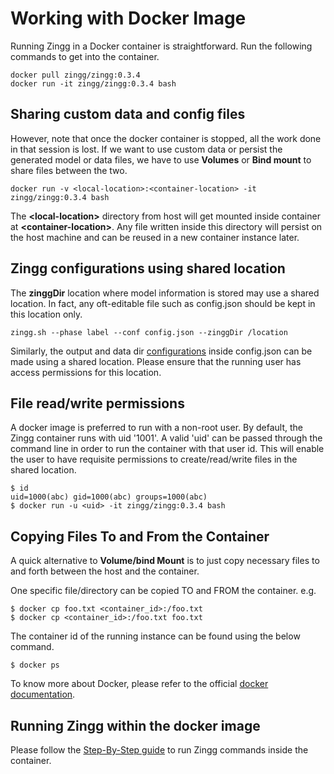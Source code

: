 # Working with Docker Image

Running Zingg in a Docker container is straightforward. Run the following commands to get into the container.

```
docker pull zingg/zingg:0.3.4
docker run -it zingg/zingg:0.3.4 bash
```

## Sharing custom data and config files

However, note that once the docker container is stopped, all the work done in that session is lost. If we want to use custom data or persist the generated model or data files, we have to use **Volumes** or **Bind mount** to share files between the two.

```
docker run -v <local-location>:<container-location> -it zingg/zingg:0.3.4 bash
```

The **\<local-location>** directory from host will get mounted inside container at **\<container-location>**. Any file written inside this directory will persist on the host machine and can be reused in a new container instance later.

## Zingg configurations using shared location

The **zinggDir** location where model information is stored may use a shared location. In fact, any oft-editable file such as config.json should be kept in this location only.

```
zingg.sh --phase label --conf config.json --zinggDir /location
```

Similarly, the output and data dir [configurations](setup/configuration.md) inside config.json can be made using a shared location. Please ensure that the running user has access permissions for this location.

## File read/write permissions

A docker image is preferred to run with a non-root user. By default, the Zingg container runs with uid '1001'. A valid 'uid' can be passed through the command line in order to run the container with that user id. This will enable the user to have requisite permissions to create/read/write files in the shared location.

```
$ id 
uid=1000(abc) gid=1000(abc) groups=1000(abc)
$ docker run -u <uid> -it zingg/zingg:0.3.4 bash
```

## Copying Files To and From the Container

A quick alternative to **Volume/bind Mount** is to just copy necessary files to and forth between the host and the container.

One specific file/directory can be copied TO and FROM the container. e.g.

```
$ docker cp foo.txt <container_id>:/foo.txt
$ docker cp <container_id>:/foo.txt foo.txt
```

The container id of the running instance can be found using the below command.

```
$ docker ps
```

To know more about Docker, please refer to the official [docker documentation](https://docs.docker.com/).

## Running Zingg within the docker image

Please follow the [Step-By-Step guide](https://github.com/zinggAI/zingg/blob/05006f98bde147019403ac9b0360ad61d94c7ffb/docs/stepByStep.md) to run Zingg commands inside the container.
